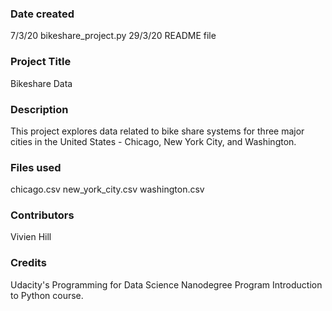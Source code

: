 ### Date created
7/3/20 bikeshare_project.py
29/3/20 README file

### Project Title
Bikeshare Data

### Description
This project explores data related to bike share systems for three major cities in the United States - Chicago, New York City, and Washington.

### Files used
chicago.csv
new_york_city.csv
washington.csv

### Contributors
Vivien Hill

### Credits
Udacity's Programming for Data Science Nanodegree Program Introduction to Python course.
